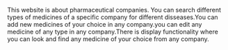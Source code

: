 This website is about pharmaceutical companies. You can search different types of medicines of a specific company for different disseases.You can add new medicines of your choice in any company.you can edit any medicine of any type in any company.There is display functionality where you can look and find any medicine of your choice from any company.
